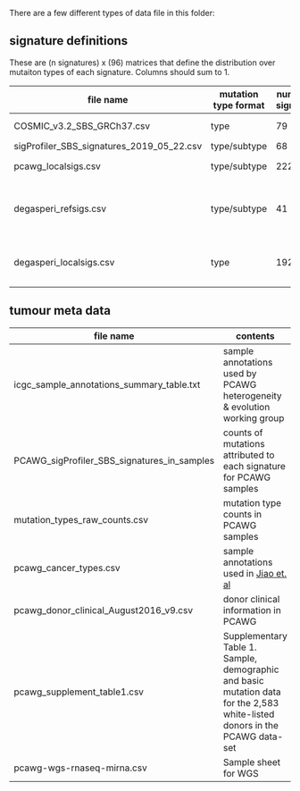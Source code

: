 There are a few different types of data file in this folder:

## signature definitions

These are (n signatures) x (96) matrices that define the distribution over mutaiton types of each signature. Columns should sum to 1.

file name | mutation type format | number of signatures |  source  
---       |  ---          | ---                  | --- 
COSMIC_v3.2_SBS_GRCh37.csv | type | 79 | [COSMIC database](https://cancer.sanger.ac.uk/signatures/downloads/)
sigProfiler_SBS_signatures_2019_05_22.csv | type/subtype | 68 | [syn11738319](https://www.synapse.org/#!Synapse:syn11738319)
pcawg_localsigs.csv | type/subtype | 222 | modified from [syn11853232](https://www.synapse.org/#!Synapse:syn11853232)
degasperi_refsigs.csv | type/subtype | 41 | modified from [Degasperi et. al 2020](https://doi.org/10.1038/s43018-020-0027-5) supplementary table 4
degasperi_localsigs.csv | type | 192 | [Degasperi et. al 2020](https://doi.org/10.1038/s43018-020-0027-5) supplementary table 2


## tumour meta data

file name | contents |  source  
---       |  ---        | --- 
icgc_sample_annotations_summary_table.txt | sample annotations used by PCAWG heterogeneity & evolution working group | [ICGC data portal](https://dcc.icgc.org/releases/PCAWG/evolution_and_heterogeneity)
PCAWG_sigProfiler_SBS_signatures_in_samples | counts of mutations attributed to each signature for PCAWG samples | [syn11738669.7](https://www.synapse.org/#!Synapse:syn11738669.7)
mutation_types_raw_counts.csv| mutation type counts in PCAWG samples | modified from [syn7357330](https://www.synapse.org/#!Synapse:syn7357330)
pcawg_cancer_types.csv | sample annotations used in [Jiao et. al](https://doi.org/10.1038/s41467-019-13825-8) | modified from [z-scores file](https://github.com/ICGC-TCGA-PanCancer/TumorType-WGS/blob/master/pcawg_mutations_types.csv)
pcawg_donor_clinical_August2016_v9.csv | donor clinical information in PCAWG | [ICGC data portal](https://dcc.icgc.org/releases/PCAWG/clinical_and_histology/)
pcawg_supplement_table1.csv | Supplementary Table 1. Sample, demographic and basic mutation data for the 2,583 white-listed donors in the PCAWG data-set | [PCAWG paper](https://doi.org/10.1038/s41586-020-1969-6)
pcawg-wgs-rnaseq-mirna.csv | Sample sheet for WGS | [ICGC data portal](https://dcc.icgc.org/releases/PCAWG/donors_and_biospecimens/)


